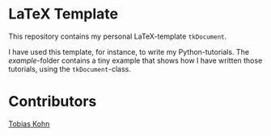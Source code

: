 # LaTeX Template

This repository contains my personal LaTeX-template `tkDocument`.

I have used this template, for instance, to write my Python-tutorials. The _example_-folder contains a tiny example that shows how I have written those tutorials, using the `tkDocument`-class.

# Contributors

[Tobias Kohn](https://tobiaskohn.ch/)
